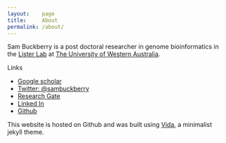 ```yaml
---
layout:    page
title:     About
permalink: /about/
---
```


Sam Buckberry is a post doctoral researcher in genome bioinformatics in the [Lister Lab](http://listerlab.org) at [The University of Western Australia](http://www.uwa.edu.au/). 

Links

- [Google scholar](https://scholar.google.com.au/citations?hl=en&user=b--b_fUAAAAJ)
- [Twitter: @sambuckberry](https://twitter.com/sambuckberry)
- [Research Gate](https://www.researchgate.net/profile/Sam_Buckberry)
- [Linked In](https://au.linkedin.com/in/sambuckberry)
- [Github](https://github.com/sambuckberry)









This website is hosted on Github and was built using [Vida](https://github.com/syaning/vida), a minimalist jekyll theme.
